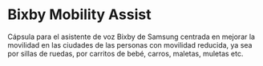 # Bixby Mobility Assist
Cápsula para el asistente de voz Bixby de Samsung centrada en mejorar la movilidad en las ciudades de las personas con movilidad reducida, ya sea por sillas de ruedas, por carritos de bebé, carros, maletas, muletas etc. 
